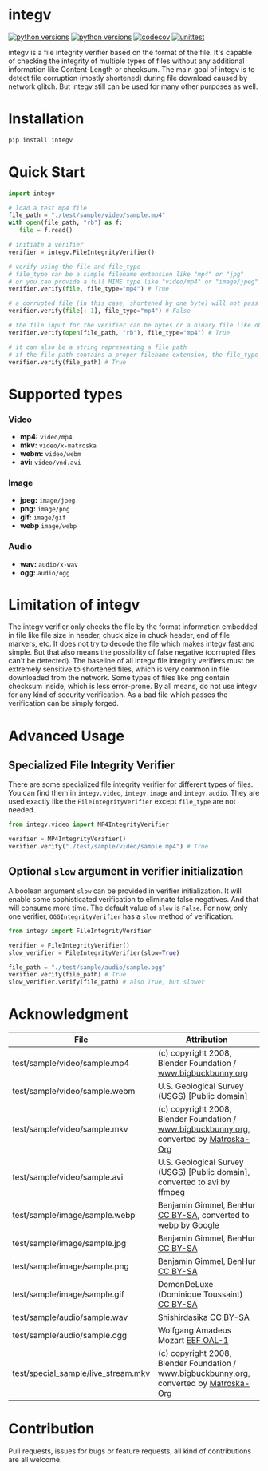 # integv
[![python versions](https://img.shields.io/pypi/v/integv)](https://pypi.org/project/integv) [![python versions](https://img.shields.io/pypi/pyversions/integv)](https://pypi.org/project/integv) [![codecov](https://img.shields.io/codecov/c/github/tetrau/integv)](https://codecov.io/gh/tetrau/integv) [![unittest](https://github.com/tetrau/integv/workflows/unittest/badge.svg)](https://github.com/tetrau/integv)

 integv is a file integrity verifier based on the format of the file. It's 
 capable of checking the integrity of multiple types of files without any 
 additional information like Content-Length or checksum. The main goal of integv
 is to detect file corruption (mostly shortened) during file download caused by 
 network glitch. But integv still can be used for many other purposes as well.
 
 # Installation
 ```bash
pip install integv
```
 
 # Quick Start
 ```python
import integv

# load a test mp4 file
file_path = "./test/sample/video/sample.mp4"
with open(file_path, "rb") as f:
    file = f.read()

# initiate a verifier
verifier = integv.FileIntegrityVerifier()

# verify using the file and file_type
# file_type can be a simple filename extension like "mp4" or "jpg"
# or you can provide a full MIME type like "video/mp4" or "image/jpeg"
verifier.verify(file, file_type="mp4") # True

# a corrupted file (in this case, shortened by one byte) will not pass the verification
verifier.verify(file[:-1], file_type="mp4") # False

# the file input for the verifier can be bytes or a binary file like object
verifier.verify(open(file_path, "rb"), file_type="mp4") # True

# it can also be a string representing a file path
# if the file path contains a proper filename extension, the file_type is not needed.
verifier.verify(file_path) # True
```

# Supported types

### Video

* **mp4:** `video/mp4`
* **mkv:** `video/x-matroska`
* **webm:** `video/webm`
* **avi:** `video/vnd.avi`

### Image

* **jpeg:** `image/jpeg`
* **png:** `image/png`
* **gif:** `image/gif`
* **webp** `image/webp`

### Audio

* **wav:** `audio/x-wav`
* **ogg:** `audio/ogg`

# Limitation of integv
The integv verifier only checks the file by the format information embedded in 
file like file size in header, chuck size in chuck header, end of file markers,
etc. It does not try to decode the file which makes integv fast and simple.
But that also means the possibility of false negative (corrupted files can't be 
detected). The baseline of all integv file integrity verifiers must be extremely 
sensitive to shortened files, which is very common in file downloaded from the
network. Some types of files like png contain checksum inside, which is less
error-prone. By all means, do not use integv for any kind of security 
verification. As a bad file which passes the verification can be simply forged.


# Advanced Usage
## Specialized File Integrity Verifier
There are some specialized file integrity verifier for different types of files.
You can find them in `integv.video`, `integv.image` and `integv.audio`. They are
used exactly like the `FileIntegrityVerifier` except `file_type` are not needed.

```python
from integv.video import MP4IntegrityVerifier

verifier = MP4IntegrityVerifier()
verifier.verify("./test/sample/video/sample.mp4") # True
```

## Optional `slow` argument in verifier initialization
A boolean argument `slow` can be provided in verifier initialization. It will 
enable some sophisticated verification to eliminate false negatives. And that 
will consume more time. The default value of `slow` is `False`. For now, only 
one verifier, `OGGIntegrityVerifier` has a `slow` method of verification. 

```python
from integv import FileIntegrityVerifier

verifier = FileIntegrityVerifier()
slow_verifier = FileIntegrityVerifier(slow=True)

file_path = "./test/sample/audio/sample.ogg"
verifier.verify(file_path) # True
slow_verifier.verify(file_path) # also True, but slower

```

# Acknowledgment
| File                                | Attribution                                                                                                                                      |
|-------------------------------------|--------------------------------------------------------------------------------------------------------------------------------------------------|
| test/sample/video/sample.mp4        | (c) copyright 2008, Blender Foundation / www.bigbuckbunny.org                                                                                    |
| test/sample/video/sample.webm       | U.S. Geological Survey (USGS) [Public domain]                                                                                                    |
| test/sample/video/sample.mkv        | (c) copyright 2008, Blender Foundation / www.bigbuckbunny.org, converted by [Matroska-Org](https://github.com/Matroska-Org/matroska-test-files)  |
| test/sample/video/sample.avi        | U.S. Geological Survey (USGS) [Public domain], converted to avi by ffmpeg                                                                        |
| test/sample/image/sample.webp       | Benjamin Gimmel, BenHur [CC BY-SA](http://creativecommons.org/licenses/by-sa/3.0/), converted to webp by Google                                  |
| test/sample/image/sample.jpg        | Benjamin Gimmel, BenHur [CC BY-SA](http://creativecommons.org/licenses/by-sa/3.0/)                                                               |
| test/sample/image/sample.png        | Benjamin Gimmel, BenHur [CC BY-SA](http://creativecommons.org/licenses/by-sa/3.0/)                                                               |
| test/sample/image/sample.gif        | DemonDeLuxe (Dominique Toussaint) [CC BY-SA](http://creativecommons.org/licenses/by-sa/3.0/)                                                     |
| test/sample/audio/sample.wav        | Shishirdasika [CC BY-SA](https://creativecommons.org/licenses/by-sa/4.0)                                                                         |
| test/sample/audio/sample.ogg        | Wolfgang Amadeus Mozart [EEF OAL-1](https://commons.wikimedia.org/wiki/File:Wolfgang_Amadeus_Mozart_-_Symphony_40_g-moll_-_1._Molto_allegro.ogg) |
| test/special_sample/live_stream.mkv | (c) copyright 2008, Blender Foundation / www.bigbuckbunny.org, converted by [Matroska-Org](https://github.com/Matroska-Org/matroska-test-files)  |

# Contribution
Pull requests, issues for bugs or feature requests, all kind of contributions 
are all welcome.